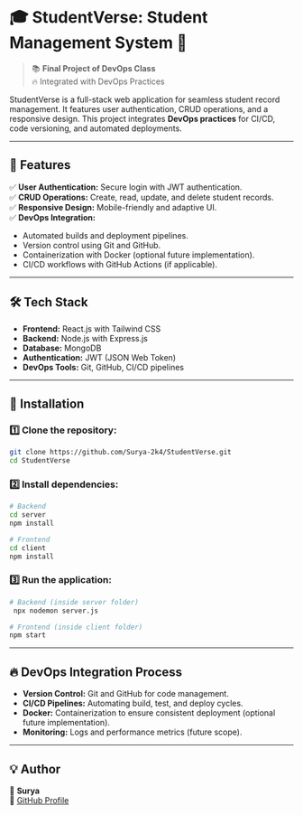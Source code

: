 
# 🎓 StudentVerse: Student Management System 🚀

> 📚 **Final Project of DevOps Class**  
> 🔥 Integrated with DevOps Practices  

StudentVerse is a full-stack web application for seamless student record management. It features user authentication, CRUD operations, and a responsive design. This project integrates **DevOps practices** for CI/CD, code versioning, and automated deployments.  

---

## 🌟 Features  
✅ **User Authentication:** Secure login with JWT authentication.  
✅ **CRUD Operations:** Create, read, update, and delete student records.  
✅ **Responsive Design:** Mobile-friendly and adaptive UI.  
✅ **DevOps Integration:**  
- Automated builds and deployment pipelines.  
- Version control using Git and GitHub.  
- Containerization with Docker (optional future implementation).  
- CI/CD workflows with GitHub Actions (if applicable).  

---

## 🛠️ Tech Stack  
- **Frontend:** React.js with Tailwind CSS  
- **Backend:** Node.js with Express.js  
- **Database:** MongoDB  
- **Authentication:** JWT (JSON Web Token)  
- **DevOps Tools:** Git, GitHub, CI/CD pipelines  

---

## 🚀 Installation  

### 1️⃣ **Clone the repository:**  
```bash
git clone https://github.com/Surya-2k4/StudentVerse.git
cd StudentVerse
```

### 2️⃣ **Install dependencies:**  
```bash
# Backend
cd server  
npm install  

# Frontend  
cd client  
npm install  
```

### 3️⃣ **Run the application:**  
```bash
# Backend (inside server folder)
 npx nodemon server.js  

# Frontend (inside client folder)
npm start  
```

---

## 🔥 DevOps Integration Process  
- **Version Control:** Git and GitHub for code management.  
- **CI/CD Pipelines:** Automating build, test, and deploy cycles.  
- **Docker:** Containerization to ensure consistent deployment (optional future implementation).  
- **Monitoring:** Logs and performance metrics (future scope).  

---

## 💡 Author  
👤 **Surya**  
🔗 [GitHub Profile](https://github.com/Surya-2k4)  

